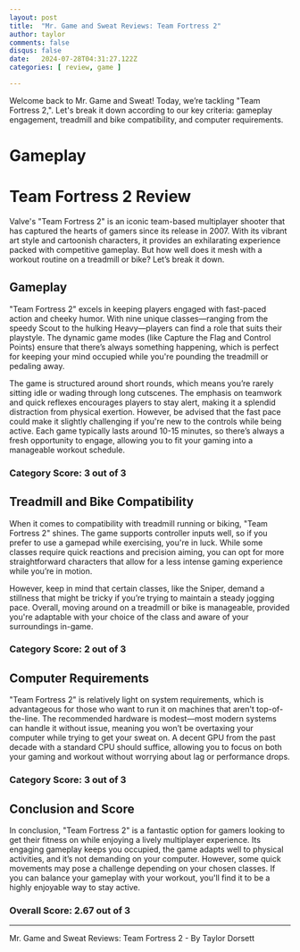 ```yaml
---
layout: post
title:  "Mr. Game and Sweat Reviews: Team Fortress 2"
author: taylor
comments: false
disqus: false
date:   2024-07-28T04:31:27.122Z
categories: [ review, game ]

---
```


Welcome back to Mr. Game and Sweat! Today, we’re tackling "Team Fortress 2,". Let's break it down according to our key criteria: gameplay engagement, treadmill and bike compatibility, and computer requirements.

# Gameplay

# Team Fortress 2 Review

Valve's "Team Fortress 2" is an iconic team-based multiplayer shooter that has captured the hearts of gamers since its release in 2007. With its vibrant art style and cartoonish characters, it provides an exhilarating experience packed with competitive gameplay. But how well does it mesh with a workout routine on a treadmill or bike? Let’s break it down.

## Gameplay

"Team Fortress 2" excels in keeping players engaged with fast-paced action and cheeky humor. With nine unique classes—ranging from the speedy Scout to the hulking Heavy—players can find a role that suits their playstyle. The dynamic game modes (like Capture the Flag and Control Points) ensure that there’s always something happening, which is perfect for keeping your mind occupied while you're pounding the treadmill or pedaling away. 

The game is structured around short rounds, which means you’re rarely sitting idle or wading through long cutscenes. The emphasis on teamwork and quick reflexes encourages players to stay alert, making it a splendid distraction from physical exertion. However, be advised that the fast pace could make it slightly challenging if you're new to the controls while being active. Each game typically lasts around 10-15 minutes, so there’s always a fresh opportunity to engage, allowing you to fit your gaming into a manageable workout schedule.

### Category Score: 3 out of 3

## Treadmill and Bike Compatibility

When it comes to compatibility with treadmill running or biking, "Team Fortress 2" shines. The game supports controller inputs well, so if you prefer to use a gamepad while exercising, you're in luck. While some classes require quick reactions and precision aiming, you can opt for more straightforward characters that allow for a less intense gaming experience while you’re in motion.

However, keep in mind that certain classes, like the Sniper, demand a stillness that might be tricky if you’re trying to maintain a steady jogging pace. Overall, moving around on a treadmill or bike is manageable, provided you're adaptable with your choice of the class and aware of your surroundings in-game.

### Category Score: 2 out of 3

## Computer Requirements

"Team Fortress 2" is relatively light on system requirements, which is advantageous for those who want to run it on machines that aren't top-of-the-line. The recommended hardware is modest—most modern systems can handle it without issue, meaning you won’t be overtaxing your computer while trying to get your sweat on. A decent GPU from the past decade with a standard CPU should suffice, allowing you to focus on both your gaming and workout without worrying about lag or performance drops.

### Category Score: 3 out of 3

## Conclusion and Score

In conclusion, "Team Fortress 2" is a fantastic option for gamers looking to get their fitness on while enjoying a lively multiplayer experience. Its engaging gameplay keeps you occupied, the game adapts well to physical activities, and it’s not demanding on your computer. However, some quick movements may pose a challenge depending on your chosen classes. If you can balance your gameplay with your workout, you'll find it to be a highly enjoyable way to stay active.

### Overall Score: 2.67 out of 3

---

Mr. Game and Sweat Reviews: Team Fortress 2 - By Taylor Dorsett
